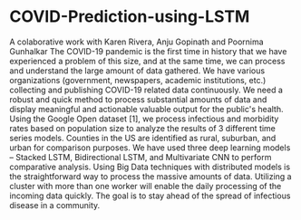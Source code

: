# COVID-Prediction-using-LSTM
A colaborative work with Karen Rivera, Anju Gopinath and Poornima Gunhalkar
The COVID-19 pandemic is the first time in history that we have experienced a problem of this size, and at the same time, we can process and understand the large amount of data gathered. We have various organizations (government, newspapers, academic institutions, etc.) collecting and publishing COVID-19 related data continuously. We need a robust and quick method to process substantial amounts of data and display meaningful and actionable valuable output for the public's health.
Using the Google Open dataset [1], we process infectious and morbidity rates based on population size to analyze the results of 3 different time series models. Counties in the US are identified as rural, suburban, and urban for comparison purposes. We have used three deep learning models – Stacked LSTM, Bidirectional LSTM, and Multivariate CNN to perform comparative analysis. Using Big Data techniques with distributed models is the straightforward way to process the massive amounts of data. Utilizing a cluster with more than one worker will enable the daily processing of the incoming data quickly. The goal is to stay ahead of the spread of infectious disease in a community.
